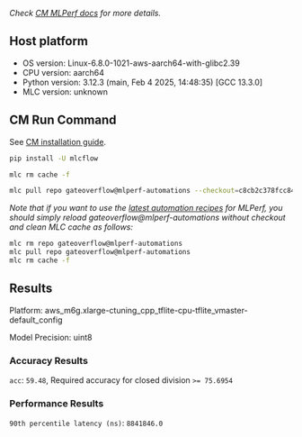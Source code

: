 *Check [CM MLPerf docs](https://docs.mlcommons.org/inference) for more details.*

## Host platform

* OS version: Linux-6.8.0-1021-aws-aarch64-with-glibc2.39
* CPU version: aarch64
* Python version: 3.12.3 (main, Feb  4 2025, 14:48:35) [GCC 13.3.0]
* MLC version: unknown

## CM Run Command

See [CM installation guide](https://docs.mlcommons.org/inference/install/).

```bash
pip install -U mlcflow

mlc rm cache -f

mlc pull repo gateoverflow@mlperf-automations --checkout=c8cb2c378fcc84d44fe20a81ef24956bc93dffc0


```
*Note that if you want to use the [latest automation recipes](https://docs.mlcommons.org/inference) for MLPerf,
 you should simply reload gateoverflow@mlperf-automations without checkout and clean MLC cache as follows:*

```bash
mlc rm repo gateoverflow@mlperf-automations
mlc pull repo gateoverflow@mlperf-automations
mlc rm cache -f

```

## Results

Platform: aws_m6g.xlarge-ctuning_cpp_tflite-cpu-tflite_vmaster-default_config

Model Precision: uint8

### Accuracy Results 
`acc`: `59.48`, Required accuracy for closed division `>= 75.6954`

### Performance Results 
`90th percentile latency (ns)`: `8841846.0`
